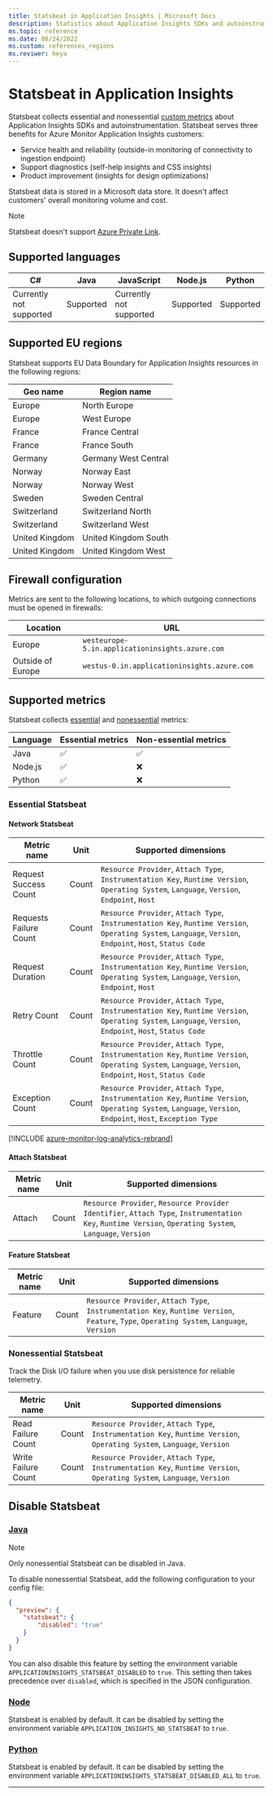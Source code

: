 ```yaml
---
title: Statsbeat in Application Insights | Microsoft Docs
description: Statistics about Application Insights SDKs and autoinstrumentation
ms.topic: reference
ms.date: 08/24/2022
ms.custom: references_regions
ms.reviwer: heya
---
```


# Statsbeat in Application Insights

Statsbeat collects essential and nonessential [custom metrics](../essentials/metrics-custom-overview.md) about Application Insights SDKs and autoinstrumentation. Statsbeat serves three benefits for Azure Monitor Application Insights customers:

*	Service health and reliability (outside-in monitoring of connectivity to ingestion endpoint)
*	Support diagnostics (self-help insights and CSS insights)
*	Product improvement (insights for design optimizations)

Statsbeat data is stored in a Microsoft data store. It doesn't affect customers' overall monitoring volume and cost.

> [!NOTE]
> Statsbeat doesn't support [Azure Private Link](../../automation/how-to/private-link-security.md).

## Supported languages

| C#                      | Java      | JavaScript              | Node.js   | Python    |
|-------------------------|-----------|-------------------------|-----------|-----------|
| Currently not supported | Supported | Currently not supported | Supported | Supported |

## Supported EU regions

Statsbeat supports EU Data Boundary for Application Insights resources in the following regions:

| Geo name       | Region name          |
|----------------|----------------------|
| Europe         | North Europe         |
| Europe         | West Europe          |
| France         | France Central       |
| France         | France South         |
| Germany        | Germany West Central |
| Norway         | Norway East          |
| Norway         | Norway West          |
| Sweden         | Sweden Central       |
| Switzerland    | Switzerland North    |
| Switzerland    | Switzerland West     |
| United Kingdom | United Kingdom South |
| United Kingdom | United Kingdom West  |

## Firewall configuration

Metrics are sent to the following locations, to which outgoing connections must be opened in firewalls:

| Location          | URL                                             |
|-------------------|-------------------------------------------------|
| Europe            | `westeurope-5.in.applicationinsights.azure.com` |
| Outside of Europe | `westus-0.in.applicationinsights.azure.com`     |

## Supported metrics

Statsbeat collects [essential](#essential-statsbeat) and [nonessential](#nonessential-statsbeat) metrics:

| Language | Essential metrics | Non-essential metrics |
|----------|-------------------|-----------------------|
| Java     | ✅                | ✅                     |
| Node.js  | ✅                | ❌                     |
| Python   | ✅                | ❌                     |

### Essential Statsbeat

#### Network Statsbeat

| Metric name            | Unit  | Supported dimensions                                                                                                                                          |
|------------------------|-------|---------------------------------------------------------------------------------------------------------------------------------------------------------------|
| Request Success Count  | Count | `Resource Provider`, `Attach Type`, `Instrumentation Key`, `Runtime Version`, `Operating System`, `Language`, `Version`, `Endpoint`, `Host`                   |
| Requests Failure Count | Count | `Resource Provider`, `Attach Type`, `Instrumentation Key`, `Runtime Version`, `Operating System`, `Language`, `Version`, `Endpoint`, `Host`, `Status Code`    |
| Request Duration       | Count | `Resource Provider`, `Attach Type`, `Instrumentation Key`, `Runtime Version`, `Operating System`, `Language`, `Version`, `Endpoint`, `Host`                   |
| Retry Count            | Count | `Resource Provider`, `Attach Type`, `Instrumentation Key`, `Runtime Version`, `Operating System`, `Language`, `Version`, `Endpoint`, `Host`, `Status Code`    |
| Throttle Count         | Count | `Resource Provider`, `Attach Type`, `Instrumentation Key`, `Runtime Version`, `Operating System`, `Language`, `Version`, `Endpoint`, `Host`, `Status Code`    |
| Exception Count        | Count | `Resource Provider`, `Attach Type`, `Instrumentation Key`, `Runtime Version`, `Operating System`, `Language`, `Version`, `Endpoint`, `Host`, `Exception Type` |

[!INCLUDE [azure-monitor-log-analytics-rebrand](~/reusable-content/ce-skilling/azure/includes/azure-monitor-instrumentation-key-deprecation.md)]

#### Attach Statsbeat

| Metric name | Unit  | Supported dimensions                                                                                                                                    |
|-------------|-------|---------------------------------------------------------------------------------------------------------------------------------------------------------|
| Attach      | Count | `Resource Provider`, `Resource Provider Identifier`, `Attach Type`, `Instrumentation Key`, `Runtime Version`, `Operating System`, `Language`, `Version` |

#### Feature Statsbeat

| Metric name | Unit  | Supported dimensions                                                                                                                       |
|-------------|-------|--------------------------------------------------------------------------------------------------------------------------------------------|
| Feature     | Count | `Resource Provider`, `Attach Type`, `Instrumentation Key`, `Runtime Version`, `Feature`, `Type`, `Operating System`, `Language`, `Version` |

### Nonessential Statsbeat

Track the Disk I/O failure when you use disk persistence for reliable telemetry.

| Metric name         | Unit  | Supported dimensions                                                                                                    |
|---------------------|-------|-------------------------------------------------------------------------------------------------------------------------|
| Read Failure Count  | Count | `Resource Provider`, `Attach Type`, `Instrumentation Key`, `Runtime Version`, `Operating System`, `Language`, `Version` |
| Write Failure Count | Count | `Resource Provider`, `Attach Type`, `Instrumentation Key`, `Runtime Version`, `Operating System`, `Language`, `Version` |

## Disable Statsbeat

### [Java](#tab/java)

> [!NOTE]
> Only nonessential Statsbeat can be disabled in Java.

To disable nonessential Statsbeat, add the following configuration to your config file:

```json
{
  "preview": {
    "statsbeat": {
        "disabled": "true"
    }
  }
}
```

You can also disable this feature by setting the environment variable `APPLICATIONINSIGHTS_STATSBEAT_DISABLED` to `true`. This setting then takes precedence over `disabled`, which is specified in the JSON configuration.

### [Node](#tab/node)

Statsbeat is enabled by default. It can be disabled by setting the environment variable `APPLICATION_INSIGHTS_NO_STATSBEAT` to `true`.

### [Python](#tab/python)

Statsbeat is enabled by default. It can be disabled by setting the environment variable `APPLICATIONINSIGHTS_STATSBEAT_DISABLED_ALL` to `true`.

---
